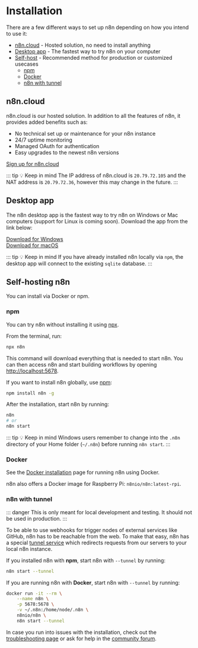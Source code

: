 # Installation

There are a few different ways to set up n8n depending on how you intend to use it:

- [n8n.cloud](#n8n-cloud) - Hosted solution, no need to install anything
- [Desktop app](#desktop-app) - The fastest way to try n8n on your computer   
- [Self-host](#self-hosting-n8n) - Recommended method for production or customized usecases
	- [npm](#npm)
	- [Docker](#docker)
	- [n8n with tunnel](#n8n-with-tunnel)

## n8n.cloud

n8n.cloud is our hosted solution. In addition to all the features of n8n, it provides added benefits such as:
- No technical set up or maintenance for your n8n instance
- 24/7 uptime monitoring
- Managed OAuth for authentication
- Easy upgrades to the newest n8n versions

[Sign up for n8n.cloud](https://www.n8n.cloud/)

::: tip 💡 Keep in mind
The IP address of n8n.cloud is `20.79.72.105` and the NAT address is `20.79.72.36`, however this may change in the future.
:::

## Desktop app

The n8n desktop app is the fastest way to try n8n on Windows or Mac computers (support for Linux is coming soon). Download the app from the link below:

[Download for Windows](https://downloads.n8n.io/file/n8n-downloads/n8n-win.zip)  
[Download for macOS](https://downloads.n8n.io/file/n8n-downloads/n8n-mac.zip)


::: tip 💡 Keep in mind
If you have already installed n8n locally via `npm`, the desktop app will connect to the existing `sqlite` database.
:::

## Self-hosting n8n 
You can install via Docker or npm.


### npm

You can try n8n without installing it using [npx](../../reference/glossary.md#npx).

From the terminal, run:

```bash
npx n8n
```

This command will download everything that is needed to start n8n. You can then access n8n and start building workflows by opening [http://localhost:5678](http://localhost:5678). 

If you want to install n8n globally, use [npm](../../reference/glossary.md#npm):

```bash
npm install n8n -g
```

After the installation, start n8n by running:

```bash
n8n
# or
n8n start
```

::: tip 💡 Keep in mind
Windows users remember to change into the `.n8n` directory of your Home folder (`~/.n8n`) before running `n8n start`.
:::

### Docker

See the [Docker installation](docker-quickstart.md) page for running n8n using Docker.

n8n also offers a Docker image for Raspberry Pi: `n8nio/n8n:latest-rpi`.

### n8n with tunnel

::: danger
This is only meant for local development and testing. It should not be used in production.
:::

To be able to use webhooks for trigger nodes of external services like GitHub, n8n has to be reachable from the web. To make that easy, n8n has a special [tunnel service](https://github.com/localtunnel/localtunnel) which redirects requests from our servers to your local n8n instance.

If you installed n8n with **npm**, start n8n with `--tunnel` by running:

```bash
n8n start --tunnel
```

If you are running n8n with **Docker**, start n8n with `--tunnel` by running:

```bash
docker run -it --rm \
	--name n8n \
	-p 5678:5678 \
	-v ~/.n8n:/home/node/.n8n \
	n8nio/n8n \
	n8n start --tunnel
```

In case you run into issues with the installation, check out the [troubleshooting page](../../reference/troubleshooting.md) or ask for help in the [community forum](https://community.n8n.io/).
